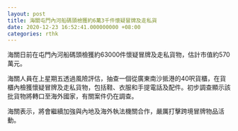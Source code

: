 ```yaml
---
layout: post
title: 海關屯門內河船碼頭檢獲約6萬3千件懷疑冒牌及走私貨
date: 2020-12-23 16:52:41.000000000 +08:00
categories: rthk
---
```


海關日前在屯門內河船碼頭檢獲約63000件懷疑冒牌及走私貨物，估計市值約570萬元。

海關人員在上星期五透過風險評估，抽查一個從廣東南沙抵港的40呎貨櫃，在貨櫃內檢獲懷疑冒牌及走私貨物，包括鞋、衣服和手提電話及配件。初步調查顯示該批貨物將轉口至海外國家，有關案件仍在調查。

海關表示，將會繼續加強與內地及海外執法機關合作，嚴厲打擊跨境冒牌物品活動。
